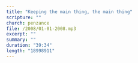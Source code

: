 ```yaml
---
title: "Keeping the main thing, the main thing"
scripture: ""
church: penzance
file: /2008/01-01-2008.mp3
excerpt: ""
summary: ""
duration: "39:34"
length: "18998911"
---
```

